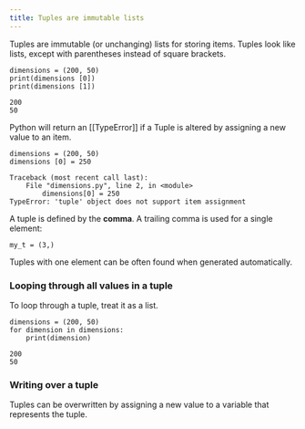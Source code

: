 ```yaml
---
title: Tuples are immutable lists
---
```


Tuples are immutable (or unchanging) lists for storing items. Tuples look like lists, except with parentheses instead of square brackets.

```
dimensions = (200, 50)
print(dimensions [0])
print(dimensions [1])
```

```
200
50
```

Python will return an [[TypeError]] if a Tuple is altered by assigning a new value to an item.

```
dimensions = (200, 50)
dimensions [0] = 250
```

```
Traceback (most recent call last):
	File "dimensions.py", line 2, in <module>
		dimensions[0] = 250
TypeError: 'tuple' object does not support item assignment
```

A tuple is defined by the **comma**. A trailing comma is used for a single element:

~~~
my_t = (3,)
~~~

Tuples with one element can be often found when generated automatically.


### Looping through all values in a tuple

To loop through a tuple, treat it as a list.

```
dimensions = (200, 50)
for dimension in dimensions:
	print(dimension)
```

~~~
200
50
~~~

### Writing over a tuple

Tuples can be overwritten by assigning a new value to a variable that represents the tuple.

```

```